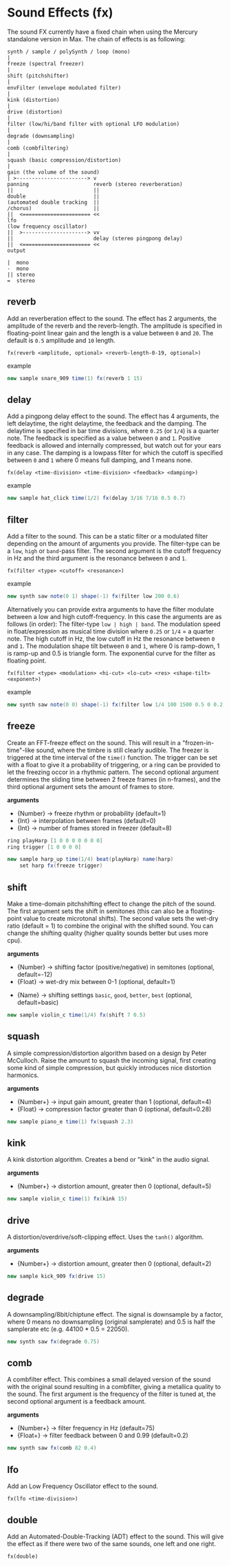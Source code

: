 # Sound Effects (fx)

The sound FX currently have a fixed chain when using the Mercury standalone version in Max. The chain of effects is as following:

```
synth / sample / polySynth / loop (mono)
|
freeze (spectral freezer)
|
shift (pitchshifter)
|
envFilter (envelope modulated filter)
|
kink (distortion)
|
drive (distortion)
|
filter (low/hi/band filter with optional LFO modulation)
|
degrade (downsampling)
|
comb (combfiltering)
|
squash (basic compression/distortion)
|
gain (the volume of the sound)
| >-----------------------> v
panning                     reverb (stereo reverberation)
||                          ||
double                      ||
(automated double tracking  ||
/chorus)                    ||
||  <====================== <<
lfo 
(low frequency oscillator)
||  >---------------------> vv
||                          delay (stereo pingpong delay)
||  <====================== <<
output
```

```
|  mono
-  mono
|| stereo
=  stereo
```

## reverb

Add an reverberation effect to the sound. The effect has 2 arguments, the amplitude of the reverb and the reverb-length. The amplitude is specified in floating-point linear gain and the length is a value between `0` and `20`. The default is `0.5` amplitude and `10` length.

```
fx(reverb <amplitude, optional> <reverb-length-0-19, optional>)
```
example
```java
new sample snare_909 time(1) fx(reverb 1 15)
```

## delay

Add a pingpong delay effect to the sound. The effect has 4 arguments, the left delaytime, the right delaytime, the feedback and the damping. The delaytime is specified in bar time divisions, where `0.25` (or `1/4`) is a quarter note. The feedback is specified as a value between `0` and `1`. Positive feedback is allowed and internally compressed, but watch out for your ears in any case. The damping is a lowpass filter for which the cutoff is specified between `0` and `1` where 0 means full damping, and 1 means none.

```
fx(delay <time-division> <time-division> <feedback> <damping>)
```
example
```java
new sample hat_click time(1/2) fx(delay 3/16 7/16 0.5 0.7)
```

## filter

Add a filter to the sound. This can be a static filter or a modulated filter depending on the amount of arguments you provide. The filter-type can be a `low`, `high` or `band`-pass filter. The second argument is the cutoff frequency in Hz and the third argument is the resonance between `0` and `1`. 

```
fx(filter <type> <cutoff> <resonance>)
```
example
```java
new synth saw note(0 1) shape(-1) fx(filter low 200 0.6)
```

Alternatively you can provide extra arguments to have the filter modulate between a low and high cutoff-frequency. In this case the arguments are as follows (in order): The filter-type `low | high | band`. The modulation speed in float/expression as musical time division where `0.25` or `1/4` = a quarter note. The high cutoff in Hz, the low cutoff in Hz the resonance between `0` and `1`. The modulation shape tilt between `0` and `1`, where 0 is ramp-down, 1 is ramp-up and 0.5 is triangle form. The exponential curve for the filter as floating point. 

```
fx(filter <type> <modulation> <hi-cut> <lo-cut> <res> <shape-tilt> <exponent>)
```
example
```java
new synth saw note(0 0) shape(-1) fx(filter low 1/4 100 1500 0.5 0 0.2)
```

## freeze

Create an FFT-freeze effect on the sound. This will result in a "frozen-in-time"-like sound, where the timbre is still clearly audible. The freezer is triggered at the time interval of the `time()` function. The trigger can be set with a float to give it a probability of triggering, or a ring can be provided to let the freezing occor in a rhythmic pattern. The second optional argument determines the sliding time between 2 freeze frames (in n-frames), and the third optional argument sets the amount of frames to store.

**arguments**
- {Number} -> freeze rhythm or probability (default=1)
- {Int} -> interpolation between frames (default=0)
- {Int} -> number of frames stored in freezer (default=8)

```java
ring playHarp [1 0 0 0 0 0 0 0]
ring trigger [1 0 0 0 0]

new sample harp_up time(1/4) beat(playHarp) name(harp)
	set harp fx(freeze trigger)
```

## shift

Make a time-domain pitchshifting effect to change the pitch of the sound. The first argument sets the shift in semitones (this can also be a floating-point value to create microtonal shifts). The second value sets the wet-dry ratio (default = 1) to combine the original with the shifted sound. You can change the shifting quality (higher quality sounds better but uses more cpu).

**arguments**
- {Number} -> shifting factor (positive/negative) in semitones (optional, default=-12)
- {Float} -> wet-dry mix between 0-1 (optional, default=1)
<!-- - {Name} -> shifting settings `basic`, `rhythmic`, `percussive`, `melodic`, `vocal`, `noisy` (default=basic)  -->
- {Name} -> shifting settings `basic`, `good`, `better`, `best` (optional, default=basic) 

```java
new sample violin_c time(1/4) fx(shift 7 0.5)
```

## squash

A simple compression/distortion algorithm based on a design by Peter McCulloch. Raise the amount to squash the incoming signal, first creating some kind of simple compression, but quickly introduces nice distortion harmonics.

**arguments**
- {Number+} -> input gain amount, greater than 1 (optional, default=4)
- {Float} -> compression factor greater than 0 (optional, default=0.28)

```java
new sample piano_e time(1) fx(squash 2.3)
```

## kink

A kink distortion algorithm. Creates a bend or "kink" in the audio signal.  

**arguments**
- {Number+} -> distortion amount, greater then 0 (optional, default=5)

```java
new sample violin_c time(1) fx(kink 15)
```
## drive

A distortion/overdrive/soft-clipping effect. Uses the `tanh()` algorithm.

**arguments**
- {Number+} -> distortion amount, greater then 0 (optional, default=2)

```java
new sample kick_909 fx(drive 15)
```

## degrade

A downsampling/8bit/chiptune effect. The signal is downsample by a factor, where 0 means no downsampling (original samplerate) and 0.5 is half the samplerate etc (e.g. 44100 * 0.5 = 22050). 

```java
new synth saw fx(degrade 0.75)
```

## comb

A combfilter effect. This combines a small delayed version of the sound with the original sound resulting in a combfilter, giving a metallica quality to the sound. The first argument is the frequency of the filter is tuned at, the second optional argument is a feedback amount.

**arguments**
- {Number+} -> filter frequency in Hz (default=75)
- {Float+} -> filter feedback between 0 and 0.99 (default=0.2)

```java
new synth saw fx(comb 82 0.4)
```

## lfo

Add an Low Frequency Oscillator effect to the sound. 

```
fx(lfo <time-division>)
```

## double

Add an Automated-Double-Tracking (ADT) effect to the sound. This will give the effect as if there were two of the same sounds, one left and one right.

```
fx(double)
```
